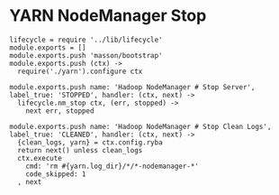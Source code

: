 
# YARN NodeManager Stop

    lifecycle = require '../lib/lifecycle'
    module.exports = []
    module.exports.push 'masson/bootstrap'
    module.exports.push (ctx) ->
      require('./yarn').configure ctx

    module.exports.push name: 'Hadoop NodeManager # Stop Server', label_true: 'STOPPED', handler: (ctx, next) ->
      lifecycle.nm_stop ctx, (err, stopped) ->
        next err, stopped

    module.exports.push name: 'Hadoop NodeManager # Stop Clean Logs', label_true: 'CLEANED', handler: (ctx, next) ->
      {clean_logs, yarn} = ctx.config.ryba
      return next() unless clean_logs
      ctx.execute
        cmd: 'rm #{yarn.log_dir}/*/*-nodemanager-*'
        code_skipped: 1
      , next
